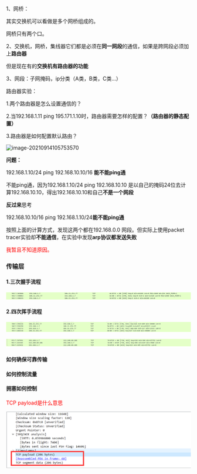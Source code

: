 1、网桥：

其实交换机可以看做是多个网桥组成的。

网桥只有两个口。

2、交换机，网桥，集线器它们都是必须在**同一网段**的通信，如果是跨网段必须加上**路由器**

但是现在有的**交换机有路由器的功能**

3、网段：子网掩码，ip分类（A类，B类，C类...）



路由器实验：

1.两个路由器是怎么设置通信的？

2.当192.168.1.11 ping 195.171.1.10时，路由器需要怎样的配置？**（路由器的静态配置）**

3.路由器是如何配置默认路由？

![image-20210914105753570](E:\my_document\computer_network\images\image-20210914105753570.png)



**问题：**

192.168.1.10/24 ping 192.168.10.10/16 **能不能ping通**

不能ping通，因为192.168.1.10/24 ping 192.168.10.10 是以自己的掩码24位去计算192.168.10.10，得出192.168.10.10和自己**不是一个网段**

**反过来**思考

 192.168.10.10/16 ping  192.168.1.10/24**能不能ping通**

按照上面的计算方式，发现这两个都在192.168.0.0 网段。但实际上使用packet tracer实验却**不能通信**，在实验中发现**arp协议都发送失败**

<font color=red>我暂且不知道原因。</font>



<h3>传输层</h3>

<h4>1.三次握手流程</h4>

![三次握手](.\images\三次握手.png)

<h4>2.四次挥手流程</h4>

![四次挥手](.\images\四次挥手.png)

![三次挥手](.\images\三次挥手.png)

<h4>如何确保可靠传输</h4>

<h4>如何控制流量</h4>

<h4>拥塞如何控制</h4>

<font color=red>TCP payload是什么意思</font>

![tcp_payload](.\images\tcp_payload.png)

